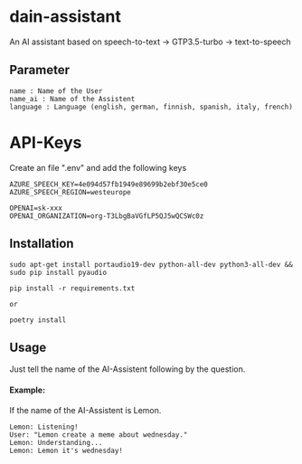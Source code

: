 # dain-assistant
An AI assistant based on speech-to-text -> GTP3.5-turbo -> text-to-speech

## Parameter
```
name : Name of the User 
name_ai : Name of the Assistent 
language : Language (english, german, finnish, spanish, italy, french)
```
# API-Keys
Create an file ".env" and add the following keys 
```
AZURE_SPEECH_KEY=4e094d57fb1949e89699b2ebf30e5ce0 
AZURE_SPEECH_REGION=westeurope

OPENAI=sk-xxx 
OPENAI_ORGANIZATION=org-T3LbgBaVGfLP5QJ5wQCSWc0z
```
## Installation
```
sudo apt-get install portaudio19-dev python-all-dev python3-all-dev && sudo pip install pyaudio

pip install -r requirements.txt

or

poetry install
```
## Usage

Just tell the name of the AI-Assistent following by the question.

#### Example:

If the name of the AI-Assistent is Lemon. 
```
Lemon: Listening! 
User: "Lemon create a meme about wednesday." 
Lemon: Understanding... 
Lemon: Lemon it's wednesday!
```
